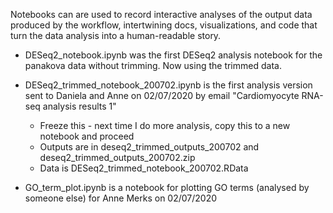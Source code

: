 
Notebooks can are used to record interactive analyses of the output data produced by the workflow, intertwining docs, visualizations, and code that turn the data analysis into a human-readable story.

* DESeq2_notebook.ipynb was the first DESeq2 analysis notebook for the panakova data without trimming. Now using the trimmed data.
* DESeq2_trimmed_notebook_200702.ipynb is the first analysis version sent to Daniela and Anne on 02/07/2020 by email "Cardiomyocyte RNA-seq analysis results 1" 
	- Freeze this - next time I do more analysis, copy this to a new notebook and proceed
	- Outputs are in deseq2_trimmed_outputs_200702 and deseq2_trimmed_outputs_200702.zip 
	- Data is DESeq2_trimmed_notebook_200702.RData

* GO_term_plot.ipynb is a notebook for plotting GO terms (analysed by someone else) for Anne Merks on 02/07/2020
